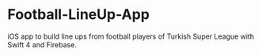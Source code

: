 # Football-LineUp-App

iOS app to build line ups from football players of Turkish Super League with Swift 4 and Firebase.

